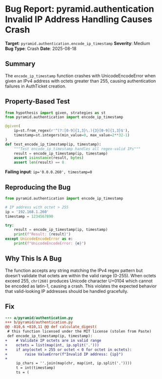 # Bug Report: pyramid.authentication Invalid IP Address Handling Causes Crash

**Target**: `pyramid.authentication.encode_ip_timestamp`
**Severity**: Medium
**Bug Type**: Crash
**Date**: 2025-08-18

## Summary

The `encode_ip_timestamp` function crashes with UnicodeEncodeError when given an IPv4 address with octets greater than 255, causing authentication failures in AuthTicket creation.

## Property-Based Test

```python
from hypothesis import given, strategies as st
from pyramid.authentication import encode_ip_timestamp

@given(
    ip=st.from_regex(r'^(?:[0-9]{1,3}\.){3}[0-9]{1,3}$'),
    timestamp=st.integers(min_value=0, max_value=2**32-1)
)
def test_encode_ip_timestamp(ip, timestamp):
    """Test encode_ip_timestamp handles all regex-valid IPs"""
    result = encode_ip_timestamp(ip, timestamp)
    assert isinstance(result, bytes)
    assert len(result) == 8
```

**Failing input**: `ip='0.0.0.260', timestamp=0`

## Reproducing the Bug

```python
from pyramid.authentication import encode_ip_timestamp

# IP address with octet > 255
ip = '192.168.1.260'
timestamp = 1234567890

try:
    result = encode_ip_timestamp(ip, timestamp)
    print(f"Result: {result}")
except UnicodeEncodeError as e:
    print(f"UnicodeEncodeError: {e}")
```

## Why This Is A Bug

The function accepts any string matching the IPv4 regex pattern but doesn't validate that octets are within the valid range (0-255). When octets exceed 255, `chr(260)` produces Unicode character U+0104 which cannot be encoded as latin-1, causing a crash. This violates the expected behavior that valid-looking IP addresses should be handled gracefully.

## Fix

```diff
--- a/pyramid/authentication.py
+++ b/pyramid/authentication.py
@@ -810,6 +810,11 @@ def calculate_digest(
 # this function licensed under the MIT license (stolen from Paste)
 def encode_ip_timestamp(ip, timestamp):
+    # Validate IP octets are in valid range
+    octets = list(map(int, ip.split('.')))
+    if any(octet > 255 or octet < 0 for octet in octets):
+        raise ValueError(f"Invalid IP address: {ip}")
+    
     ip_chars = ''.join(map(chr, map(int, ip.split('.'))))
     t = int(timestamp)
     ts = (
```
